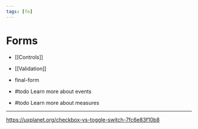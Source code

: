 ```yaml
---
tags: [fe]
---
```


# Forms

- [[Controls]]
- [[Validation]]
- final-form


- #todo Learn more about events
- #todo Learn more about measures


--- 

https://uxplanet.org/checkbox-vs-toggle-switch-7fc6e83f10b8